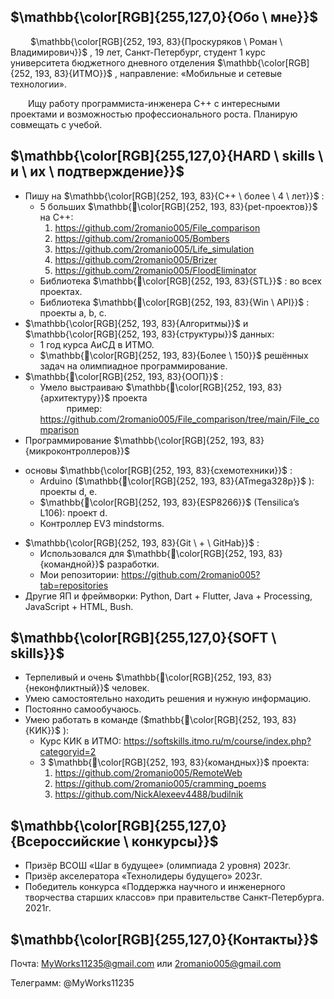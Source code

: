 ﻿## $\mathbb{\color[RGB]{255,127,0}{Обо \ мне}}$

&emsp;&emsp; $\mathbb{\color[RGB]{252, 193, 83}{Проскуряков \ Роман \ Владимирович}}$
, 19 лет, Санкт-Петербург, студент 1 курс университета бюджетного дневного отделения $\mathbb{\color[RGB]{252, 193, 83}{ИТМО}}$
, направление: «Мобильные и сетевые технологии». 

&emsp;&emsp;Ищу работу программиста-инженера С++ с интересными проектами и возможностью профессионального роста. Планирую совмещать с учебой. 
## $\mathbb{\color[RGB]{255,127,0}{HARD \ skills \ и \ их \ подтверждение}}$
- Пишу на 
$\mathbb{\color[RGB]{252, 193, 83}{С++ \ более \ 4 \ лет}}$
:
   + 5 больших $\mathbb{\color[RGB]{252, 193, 83}{pet-проектов}}$
 на С++:
      1. <https://github.com/2romanio005/File_comparison>
      1. <https://github.com/2romanio005/Bombers>
      1. <https://github.com/2romanio005/Life_simulation>
      1. <https://github.com/2romanio005/Brizer>
      1. <https://github.com/2romanio005/FloodEliminator>
   + Библиотека $\mathbb{\color[RGB]{252, 193, 83}{STL}}$
: во всех проектах.
   + Библиотека $\mathbb{\color[RGB]{252, 193, 83}{Win \ API}}$
: проекты a, b, c.
- $\mathbb{\color[RGB]{252, 193, 83}{Алгоритмы}}$
 и $\mathbb{\color[RGB]{252, 193, 83}{структуры}}$
 данных: 
   + 1 год курса АиСД в ИТМО.
   + $\mathbb{\color[RGB]{252, 193, 83}{Более \ 150}}$
 решённых задач на олимпиадное программирование.
- $\mathbb{\color[RGB]{252, 193, 83}{ООП}}$
:
   + Умело выстраиваю $\mathbb{\color[RGB]{252, 193, 83}{архитектуру}}$
 проекта  
&emsp;&emsp;&emsp;пример: <https://github.com/2romanio005/File_comparison/tree/main/File_comparison>
- Программирование $\mathbb{\color[RGB]{252, 193, 83}{микроконтроллеров}}$
 + основы $\mathbb{\color[RGB]{252, 193, 83}{схемотехники}}$
 :
   + Arduino ($\mathbb{\color[RGB]{252, 193, 83}{ATmega328p}}$
): проекты d, e.
   + $\mathbb{\color[RGB]{252, 193, 83}{ESP8266}}$
 (Tensilica’s L106)[](https://github.com/2romanio005/Brizer): проект d.
   + Контроллер EV3 mindstorms.
- $\mathbb{\color[RGB]{252, 193, 83}{Git \ + \ GitHab}}$
:
   + Использовался для $\mathbb{\color[RGB]{252, 193, 83}{командной}}$
 разработки.
   + Мои репозитории: <https://github.com/2romanio005?tab=repositories>
- Другие ЯП и фреймворки: Python, Dart + Flutter, Java + Processing, JavaScript + HTML, Bush.
## $\mathbb{\color[RGB]{255,127,0}{SOFT \ skills}}$
- Терпеливый и очень $\mathbb{\color[RGB]{252, 193, 83}{неконфликтный}}$
 человек.
- Умею самостоятельно находить решения и нужную информацию.
- Постоянно самообучаюсь.
- Умею работать в команде ($mathbb{\color[RGB]{252, 193, 83}{КИК}}$
):
   + Курс КИК в ИТМО: <https://softskills.itmo.ru/m/course/index.php?categoryid=2>
   + 3 $\mathbb{\color[RGB]{252, 193, 83}{командных}}$
 проекта:
      1. <https://github.com/2romanio005/RemoteWeb>
      1. <https://github.com/2romanio005/cramming_poems>
      1. <https://github.com/NickAlexeev4488/budilnik>
## $\mathbb{\color[RGB]{255,127,0}{Всероссийские \ конкурсы}}$
- Призёр ВСОШ «Шаг в будущее» (олимпиада 2 уровня) 2023г.
- Призёр акселератора «Технолидеры будущего» 2023г.
- Победитель конкурса «Поддержка научного и инженерного творчества старших классов» при правительстве Санкт-Петербурга. 2021г.
## $\mathbb{\color[RGB]{255,127,0}{Контакты}}$
Почта: MyWorks11235@gmail.com или 2romanio005@gmail.com

Телеграмм: @MyWorks11235
